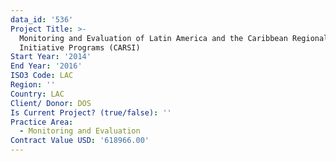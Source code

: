 ```yaml
---
data_id: '536'
Project Title: >-
  Monitoring and Evaluation of Latin America and the Caribbean Regional Security
  Initiative Programs (CARSI)
Start Year: '2014'
End Year: '2016'
ISO3 Code: LAC
Region: ''
Country: LAC
Client/ Donor: DOS
Is Current Project? (true/false): ''
Practice Area:
  - Monitoring and Evaluation
Contract Value USD: '618966.00'
---
```

